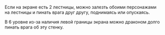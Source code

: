 Если на экране есть 2 лестницы, можно залезть обоими персонажами на лестницы и пинать врага друг другу, поднимаясь или опускаясь.

В 6 уровне из-за наличия левой границы экрана можно драконом долго пинать врага об эту стенку.